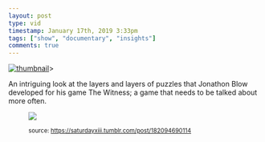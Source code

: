 ```yaml
---
layout: post
type: vid
timestamp: January 17th, 2019 3:33pm
tags: ["show", "documentary", "insights"]
comments: true
---
```

[![thumbnail](http://i3.ytimg.com/vi/YdSdvIRkkDY/hqdefault.jpg)](https://www.youtube.com/watch?v=YdSdvIRkkDY)>
    
An intriguing look at the layers and layers of puzzles that Jonathon Blow developed for his game The Witness; a game that needs to be talked about more often.
<figure class="tmblr-full" data-orig-height="325" data-orig-width="500"><img src="https://64.media.tumblr.com/6225571dfe9b48c1d44a9d553bc631af/tumblr_inline_plhyo8uhOP1rnrp45_540.gif" data-orig-height="325" data-orig-width="500"/> 
  
<small>source: https://saturdayxiii.tumblr.com/post/182094690114</small>